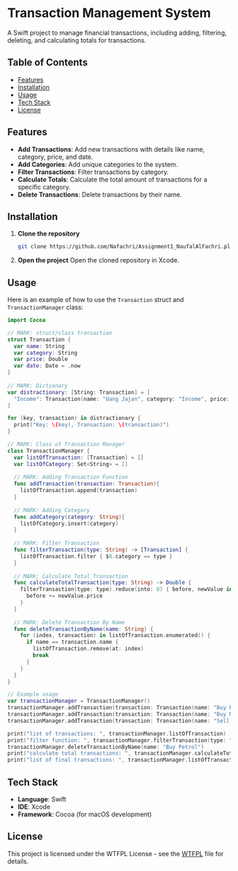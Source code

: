 
# Transaction Management System

A Swift project to manage financial transactions, including adding, filtering, deleting, and calculating totals for transactions.

## Table of Contents
- [Features](#features)
- [Installation](#installation)
- [Usage](#usage)
- [Tech Stack](#tech-stack)
- [License](#license)

## Features

- **Add Transactions**: Add new transactions with details like name, category, price, and date.
- **Add Categories**: Add unique categories to the system.
- **Filter Transactions**: Filter transactions by category.
- **Calculate Totals**: Calculate the total amount of transactions for a specific category.
- **Delete Transactions**: Delete transactions by their name.

## Installation

1. **Clone the repository**
   ```sh
   git clone https://github.com/Nafachri/Assignment1_NaufalAlFachri.playground.git
   ```

2. **Open the project**
   Open the cloned repository in Xcode.

## Usage

Here is an example of how to use the `Transaction` struct and `TransactionManager` class:

```swift
import Cocoa

// MARK: struct/class transaction
struct Transaction {
  var name: String
  var category: String
  var price: Double
  var date: Date = .now
}
  
// MARK: Dictionary
var distractionary: [String: Transaction] = [
  "Income": Transaction(name: "Uang Jajan", category: "Income", price: 50000.0)
]

for (key, transaction) in distractionary {
  print("Key: \(key), Transaction: \(transaction)")
}

// MARK: Class of Transaction Manager
class TransactionManager {
  var listOfTransaction: [Transaction] = []
  var listOfCategory: Set<String> = []
  
  // MARK: Adding Transaction Function
  func addTransaction(transaction: Transaction){
    listOfTransaction.append(transaction)
  }
  
  // MARK: Adding Category
  func addCategory(category: String){
    listOfCategory.insert(category)
  }
  
  // MARK: Filter Transaction
  func filterTransaction(type: String) -> [Transaction] {
    listOfTransaction.filter { $0.category == type }
  }
  
  // MARK: Calculate Total Transaction
  func calculateTotalTransaction(type: String) -> Double {
    filterTransaction(type: type).reduce(into: 0) { before, newValue in
      before += newValue.price
    }
  }
  
  // MARK: Delete Transaction By Name
  func deleteTransactionByName(name: String) {
    for (index, transaction) in listOfTransaction.enumerated() {
      if name == transaction.name {
        listOfTransaction.remove(at: index)
        break
      }
    }
  }
}

// Example usage
var transactionManager = TransactionManager()
transactionManager.addTransaction(transaction: Transaction(name: "Buy Petrol", category: "Expenses", price: 20_000))
transactionManager.addTransaction(transaction: Transaction(name: "Buy Martabak", category: "Expenses", price: 18_000))
transactionManager.addTransaction(transaction: Transaction(name: "Sell Monitor", category: "Income", price: 2_000_000))

print("list of transactions: ", transactionManager.listOfTransaction)
print("filter function: ", transactionManager.filterTransaction(type: "Income"))
transactionManager.deleteTransactionByName(name: "Buy Petrol")
print("calculate total transactions: ", transactionManager.calculateTotalTransaction(type: "Expenses"))
print("list of final transactions: ", transactionManager.listOfTransaction)
```

## Tech Stack

- **Language**: Swift
- **IDE**: Xcode
- **Framework**: Cocoa (for macOS development)

## License

This project is licensed under the WTFPL License - see the [WTFPL](https://en.wikipedia.org/wiki/WTFPL) file for details.
